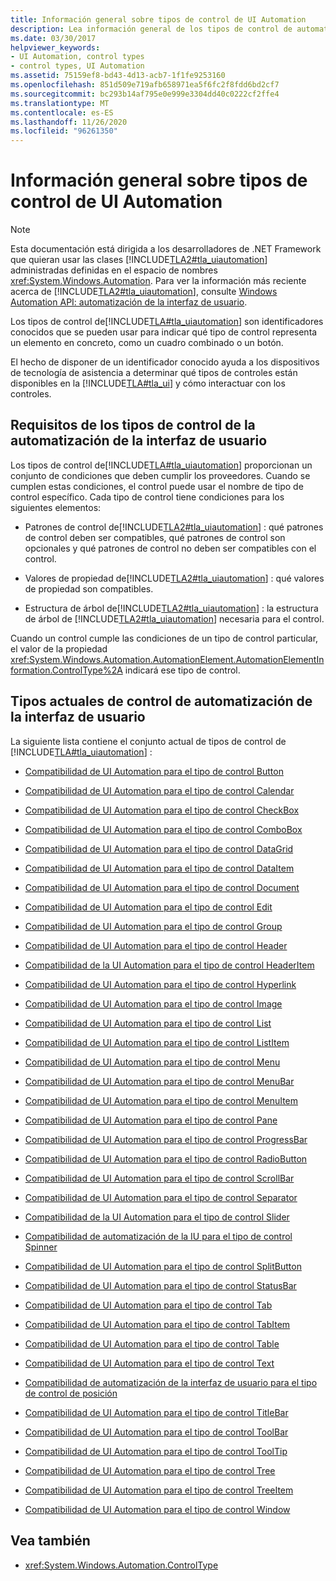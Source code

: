 ```yaml
---
title: Información general sobre tipos de control de UI Automation
description: Lea información general de los tipos de control de automatización de la interfaz de usuario, que son identificadores conocidos que se pueden usar para indicar qué tipo de control representa un elemento.
ms.date: 03/30/2017
helpviewer_keywords:
- UI Automation, control types
- control types, UI Automation
ms.assetid: 75159ef8-bd43-4d13-acb7-1f1fe9253160
ms.openlocfilehash: 851d509e719afb658971ea5f6fc2f8fdd6bd2cf7
ms.sourcegitcommit: bc293b14af795e0e999e3304dd40c0222cf2ffe4
ms.translationtype: MT
ms.contentlocale: es-ES
ms.lasthandoff: 11/26/2020
ms.locfileid: "96261350"
---
```

# <a name="ui-automation-control-types-overview"></a>Información general sobre tipos de control de UI Automation

> [!NOTE]
> Esta documentación está dirigida a los desarrolladores de .NET Framework que quieran usar las clases [!INCLUDE[TLA2#tla_uiautomation](../../../includes/tla2sharptla-uiautomation-md.md)] administradas definidas en el espacio de nombres <xref:System.Windows.Automation>. Para ver la información más reciente acerca de [!INCLUDE[TLA2#tla_uiautomation](../../../includes/tla2sharptla-uiautomation-md.md)], consulte [Windows Automation API: automatización de la interfaz de usuario](/windows/win32/winauto/entry-uiauto-win32).  
  
 Los tipos de control de[!INCLUDE[TLA#tla_uiautomation](../../../includes/tlasharptla-uiautomation-md.md)] son identificadores conocidos que se pueden usar para indicar qué tipo de control representa un elemento en concreto, como un cuadro combinado o un botón.  
  
 El hecho de disponer de un identificador conocido ayuda a los dispositivos de tecnología de asistencia a determinar qué tipos de controles están disponibles en la [!INCLUDE[TLA#tla_ui](../../../includes/tlasharptla-ui-md.md)] y cómo interactuar con los controles.  
  
<a name="UI_Automation_Control_Type_Requisites"></a>

## <a name="ui-automation-control-type-requisites"></a>Requisitos de los tipos de control de la automatización de la interfaz de usuario  

 Los tipos de control de[!INCLUDE[TLA#tla_uiautomation](../../../includes/tlasharptla-uiautomation-md.md)] proporcionan un conjunto de condiciones que deben cumplir los proveedores. Cuando se cumplen estas condiciones, el control puede usar el nombre de tipo de control específico. Cada tipo de control tiene condiciones para los siguientes elementos:  
  
- Patrones de control de[!INCLUDE[TLA2#tla_uiautomation](../../../includes/tla2sharptla-uiautomation-md.md)] : qué patrones de control deben ser compatibles, qué patrones de control son opcionales y qué patrones de control no deben ser compatibles con el control.  
  
- Valores de propiedad de[!INCLUDE[TLA2#tla_uiautomation](../../../includes/tla2sharptla-uiautomation-md.md)] : qué valores de propiedad son compatibles.  
  
- Estructura de árbol de[!INCLUDE[TLA2#tla_uiautomation](../../../includes/tla2sharptla-uiautomation-md.md)] : la estructura de árbol de [!INCLUDE[TLA2#tla_uiautomation](../../../includes/tla2sharptla-uiautomation-md.md)] necesaria para el control.  
  
 Cuando un control cumple las condiciones de un tipo de control particular, el valor de la propiedad <xref:System.Windows.Automation.AutomationElement.AutomationElementInformation.ControlType%2A> indicará ese tipo de control.  
  
<a name="Current_UI_Automation_Control_Types"></a>

## <a name="current-ui-automation-control-types"></a>Tipos actuales de control de automatización de la interfaz de usuario  

 La siguiente lista contiene el conjunto actual de tipos de control de [!INCLUDE[TLA#tla_uiautomation](../../../includes/tlasharptla-uiautomation-md.md)] :  
  
- [Compatibilidad de UI Automation para el tipo de control Button](ui-automation-support-for-the-button-control-type.md)  
  
- [Compatibilidad de UI Automation para el tipo de control Calendar](ui-automation-support-for-the-calendar-control-type.md)  
  
- [Compatibilidad de UI Automation para el tipo de control CheckBox](ui-automation-support-for-the-checkbox-control-type.md)  
  
- [Compatibilidad de UI Automation para el tipo de control ComboBox](ui-automation-support-for-the-combobox-control-type.md)  
  
- [Compatibilidad de UI Automation para el tipo de control DataGrid](ui-automation-support-for-the-datagrid-control-type.md)  
  
- [Compatibilidad de UI Automation para el tipo de control DataItem](ui-automation-support-for-the-dataitem-control-type.md)  
  
- [Compatibilidad de UI Automation para el tipo de control Document](ui-automation-support-for-the-document-control-type.md)  
  
- [Compatibilidad de UI Automation para el tipo de control Edit](ui-automation-support-for-the-edit-control-type.md)  
  
- [Compatibilidad de UI Automation para el tipo de control Group](ui-automation-support-for-the-group-control-type.md)  
  
- [Compatibilidad de UI Automation para el tipo de control Header](ui-automation-support-for-the-header-control-type.md)  
  
- [Compatibilidad de la UI Automation para el tipo de control HeaderItem](ui-automation-support-for-the-headeritem-control-type.md)  
  
- [Compatibilidad de UI Automation para el tipo de control Hyperlink](ui-automation-support-for-the-hyperlink-control-type.md)  
  
- [Compatibilidad de UI Automation para el tipo de control Image](ui-automation-support-for-the-image-control-type.md)  
  
- [Compatibilidad de UI Automation para el tipo de control List](ui-automation-support-for-the-list-control-type.md)  
  
- [Compatibilidad de UI Automation para el tipo de control ListItem](ui-automation-support-for-the-listitem-control-type.md)  
  
- [Compatibilidad de UI Automation para el tipo de control Menu](ui-automation-support-for-the-menu-control-type.md)  
  
- [Compatibilidad de UI Automation para el tipo de control MenuBar](ui-automation-support-for-the-menubar-control-type.md)  
  
- [Compatibilidad de UI Automation para el tipo de control MenuItem](ui-automation-support-for-the-menuitem-control-type.md)  
  
- [Compatibilidad de UI Automation para el tipo de control Pane](ui-automation-support-for-the-pane-control-type.md)  
  
- [Compatibilidad de UI Automation para el tipo de control ProgressBar](ui-automation-support-for-the-progressbar-control-type.md)  
  
- [Compatibilidad de UI Automation para el tipo de control RadioButton](ui-automation-support-for-the-radiobutton-control-type.md)  
  
- [Compatibilidad de UI Automation para el tipo de control ScrollBar](ui-automation-support-for-the-scrollbar-control-type.md)  
  
- [Compatibilidad de UI Automation para el tipo de control Separator](ui-automation-support-for-the-separator-control-type.md)  
  
- [Compatibilidad de la UI Automation para el tipo de control Slider](ui-automation-support-for-the-slider-control-type.md)  
  
- [Compatibilidad de automatización de la IU para el tipo de control Spinner](ui-automation-support-for-the-spinner-control-type.md)  
  
- [Compatibilidad de UI Automation para el tipo de control SplitButton](ui-automation-support-for-the-splitbutton-control-type.md)  
  
- [Compatibilidad de UI Automation para el tipo de control StatusBar](ui-automation-support-for-the-statusbar-control-type.md)  
  
- [Compatibilidad de UI Automation para el tipo de control Tab](ui-automation-support-for-the-tab-control-type.md)  
  
- [Compatibilidad de UI Automation para el tipo de control TabItem](ui-automation-support-for-the-tabitem-control-type.md)  
  
- [Compatibilidad de UI Automation para el tipo de control Table](ui-automation-support-for-the-table-control-type.md)  
  
- [Compatibilidad de UI Automation para el tipo de control Text](ui-automation-support-for-the-text-control-type.md)  
  
- [Compatibilidad de automatización de la interfaz de usuario para el tipo de control de posición](ui-automation-support-for-the-thumb-control-type.md)  
  
- [Compatibilidad de UI Automation para el tipo de control TitleBar](ui-automation-support-for-the-titlebar-control-type.md)  
  
- [Compatibilidad de UI Automation para el tipo de control ToolBar](ui-automation-support-for-the-toolbar-control-type.md)  
  
- [Compatibilidad de UI Automation para el tipo de control ToolTip](ui-automation-support-for-the-tooltip-control-type.md)  
  
- [Compatibilidad de UI Automation para el tipo de control Tree](ui-automation-support-for-the-tree-control-type.md)  
  
- [Compatibilidad de UI Automation para el tipo de control TreeItem](ui-automation-support-for-the-treeitem-control-type.md)  
  
- [Compatibilidad de UI Automation para el tipo de control Window](ui-automation-support-for-the-window-control-type.md)  
  
## <a name="see-also"></a>Vea también

- <xref:System.Windows.Automation.ControlType>
